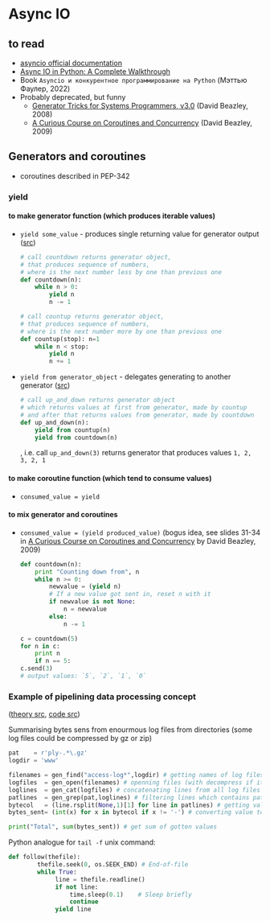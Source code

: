 # Async IO

## to read

- [asyncio official documentation](https://docs.python.org/3/library/asyncio.html)
- [Async IO in Python: A Complete Walkthrough](https://realpython.com/async-io-python/)
- Book `Asyncio и конкурентное программирование на Python` (Мэттью Фаулер, 2022)
- Probably deprecated, but funny
    - [Generator Tricks for Systems Programmers, v3.0](http://www.dabeaz.com/generators) (David Beazley, 2008)
    - [A Curious Course on Coroutines and Concurrency](http://www.dabeaz.com/coroutines/) (David Beazley, 2009)


## Generators and coroutines

- coroutines described in PEP-342


### yield

#### to make generator function (which produces iterable values)

- `yield some_value` - produces single returning value for generator output ([src](http://www.dabeaz.com/generators))
    ```py
    # call countdown returns generator object,
    # that produces sequence of numbers,
    # where is the next number less by one than previous one
    def countdown(n):
        while n > 0:
            yield n
            n -= 1

    # call countup returns generator object,
    # that produces sequence of numbers,
    # where is the next number more by one than previous one
    def countup(stop): n=1
        while n < stop:
            yield n
            n += 1
    ```
- `yield from generator_object` - delegates generating to another generator ([src](http://www.dabeaz.com/generators))
    ```py
    # call up_and_down returns generator object
    # which returns values at first from generator, made by countup
    # and after that returns values from generator, made by countdown
    def up_and_down(n):
        yield from countup(n)
        yield from countdown(n)
    ```
    , i.e. call `up_and_down(3)` returns generator that produces values `1, 2, 3, 2, 1`


#### to make coroutine function (which tend to consume values)

- `consumed_value = yield`



#### to mix generator and coroutines

- `consumed_value = (yield produced_value)`
(bogus idea, see slides 31-34 in [A Curious Course on Coroutines and Concurrency](http://www.dabeaz.com/coroutines/) by David Beazley, 2009)
    ```py
    def countdown(n):
        print "Counting down from", n
        while n >= 0:
            newvalue = (yield n)
            # If a new value got sent in, reset n with it
            if newvalue is not None:
                n = newvalue
            else:
                n -= 1
    ```

    ```py
    c = countdown(5)
    for n in c:
        print n
        if n == 5:
    c.send(3)
    # output values: `5`, `2`, `1`, `0`
    ```





### Example of pipelining data processing concept

([theory src](http://www.dabeaz.com/generators), [code src](https://github.com/dabeaz/generators/blob/master/examples/bytesgen.py))

Summarising bytes sens from enourmous log files from directories
(some log files could be compressed by gz or zip)

```py
pat    = r'ply-.*\.gz'
logdir = 'www'

filenames = gen_find("access-log*",logdir) # getting names of log files
logfiles  = gen_open(filenames) # openning files (with decompress if it is needed)
loglines  = gen_cat(logfiles) # concatenating lines from all log files into single stream
patlines  = gen_grep(pat,loglines) # filtering lines which contains pattern from `pat`
bytecol   = (line.rsplit(None,1)[1] for line in patlines) # getting value from last column of each log line
bytes_sent= (int(x) for x in bytecol if x != '-') # converting value to int type

print("Total", sum(bytes_sent)) # get sum of gotten values
```

Python analogue for `tail -f` unix command:

```py
def follow(thefile):
        thefile.seek(0, os.SEEK_END) # End-of-file
        while True:
             line = thefile.readline()
             if not line:
                 time.sleep(0.1)    # Sleep briefly
                 continue
             yield line
```
